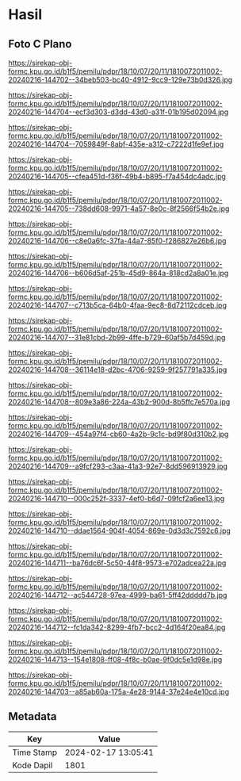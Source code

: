# Hasil

## Foto C Plano

https://sirekap-obj-formc.kpu.go.id/b1f5/pemilu/pdpr/18/10/07/20/11/1810072011002-20240216-144702--34beb503-bc40-4912-9cc9-129e73b0d326.jpg

https://sirekap-obj-formc.kpu.go.id/b1f5/pemilu/pdpr/18/10/07/20/11/1810072011002-20240216-144704--ecf3d303-d3dd-43d0-a31f-01b195d02094.jpg

https://sirekap-obj-formc.kpu.go.id/b1f5/pemilu/pdpr/18/10/07/20/11/1810072011002-20240216-144704--7059849f-8abf-435e-a312-c7222d1fe9ef.jpg

https://sirekap-obj-formc.kpu.go.id/b1f5/pemilu/pdpr/18/10/07/20/11/1810072011002-20240216-144705--cfea451d-f36f-49b4-b895-f7a454dc4adc.jpg

https://sirekap-obj-formc.kpu.go.id/b1f5/pemilu/pdpr/18/10/07/20/11/1810072011002-20240216-144705--738dd608-9971-4a57-8e0c-8f2566f54b2e.jpg

https://sirekap-obj-formc.kpu.go.id/b1f5/pemilu/pdpr/18/10/07/20/11/1810072011002-20240216-144706--c8e0a6fc-37fa-44a7-85f0-f286827e26b6.jpg

https://sirekap-obj-formc.kpu.go.id/b1f5/pemilu/pdpr/18/10/07/20/11/1810072011002-20240216-144706--b606d5af-251b-45d9-864a-818cd2a8a01e.jpg

https://sirekap-obj-formc.kpu.go.id/b1f5/pemilu/pdpr/18/10/07/20/11/1810072011002-20240216-144707--c713b5ca-64b0-4faa-9ec8-8d72112cdceb.jpg

https://sirekap-obj-formc.kpu.go.id/b1f5/pemilu/pdpr/18/10/07/20/11/1810072011002-20240216-144707--31e81cbd-2b99-4ffe-b729-60af5b7d459d.jpg

https://sirekap-obj-formc.kpu.go.id/b1f5/pemilu/pdpr/18/10/07/20/11/1810072011002-20240216-144708--36114e18-d2bc-4706-9259-9f257791a335.jpg

https://sirekap-obj-formc.kpu.go.id/b1f5/pemilu/pdpr/18/10/07/20/11/1810072011002-20240216-144708--809e3a86-224a-43b2-900d-8b5ffc7e570a.jpg

https://sirekap-obj-formc.kpu.go.id/b1f5/pemilu/pdpr/18/10/07/20/11/1810072011002-20240216-144709--454a97f4-cb60-4a2b-9c1c-bd9f80d310b2.jpg

https://sirekap-obj-formc.kpu.go.id/b1f5/pemilu/pdpr/18/10/07/20/11/1810072011002-20240216-144709--a9fcf293-c3aa-41a3-92e7-8dd596913929.jpg

https://sirekap-obj-formc.kpu.go.id/b1f5/pemilu/pdpr/18/10/07/20/11/1810072011002-20240216-144710--000c252f-3337-4ef0-b6d7-09fcf2a6ee13.jpg

https://sirekap-obj-formc.kpu.go.id/b1f5/pemilu/pdpr/18/10/07/20/11/1810072011002-20240216-144710--ddae1564-904f-4054-869e-0d3d3c7592c6.jpg

https://sirekap-obj-formc.kpu.go.id/b1f5/pemilu/pdpr/18/10/07/20/11/1810072011002-20240216-144711--ba76dc6f-5c50-44f8-9573-e702adcea22a.jpg

https://sirekap-obj-formc.kpu.go.id/b1f5/pemilu/pdpr/18/10/07/20/11/1810072011002-20240216-144712--ac544728-97ea-4999-ba61-5ff42ddddd7b.jpg

https://sirekap-obj-formc.kpu.go.id/b1f5/pemilu/pdpr/18/10/07/20/11/1810072011002-20240216-144712--fc1da342-8299-4fb7-bcc2-4d164f20ea84.jpg

https://sirekap-obj-formc.kpu.go.id/b1f5/pemilu/pdpr/18/10/07/20/11/1810072011002-20240216-144713--154e1808-ff08-4f8c-b0ae-9f0dc5e1d98e.jpg

https://sirekap-obj-formc.kpu.go.id/b1f5/pemilu/pdpr/18/10/07/20/11/1810072011002-20240216-144703--a85ab60a-175a-4e28-9144-37e24e4e10cd.jpg


## Metadata

| Key        | Value               |
| ---------- | ------------------- |
| Time Stamp | 2024-02-17 13:05:41 |
| Kode Dapil | 1801                |



